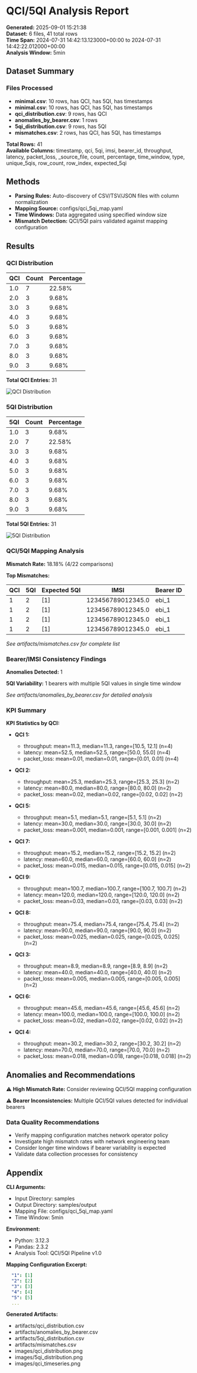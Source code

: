 # QCI/5QI Analysis Report

**Generated:** 2025-09-01 15:21:38  
**Dataset:** 6 files, 41 total rows  
**Time Span:** 2024-07-31 14:42:13.123000+00:00 to 2024-07-31 14:42:22.012000+00:00  
**Analysis Window:** 5min

## Dataset Summary

### Files Processed
- **minimal.csv**: 10 rows, has QCI, has 5QI, has timestamps
- **minimal.csv**: 10 rows, has QCI, has 5QI, has timestamps
- **qci_distribution.csv**: 9 rows, has QCI
- **anomalies_by_bearer.csv**: 1 rows
- **5qi_distribution.csv**: 9 rows, has 5QI
- **mismatches.csv**: 2 rows, has QCI, has 5QI, has timestamps

**Total Rows:** 41  
**Available Columns:** timestamp, qci, 5qi, imsi, bearer_id, throughput, latency, packet_loss, _source_file, count, percentage, time_window, type, unique_5qis, row_count, row_index, expected_5qi

## Methods

- **Parsing Rules:** Auto-discovery of CSV/TSV/JSON files with column normalization
- **Mapping Source:** configs/qci_5qi_map.yaml
- **Time Windows:** Data aggregated using specified window size
- **Mismatch Detection:** QCI/5QI pairs validated against mapping configuration

## Results

### QCI Distribution

| QCI | Count | Percentage |
|-----|-------|------------|
| 1.0 | 7 | 22.58% |
| 2.0 | 3 | 9.68% |
| 3.0 | 3 | 9.68% |
| 4.0 | 3 | 9.68% |
| 5.0 | 3 | 9.68% |
| 6.0 | 3 | 9.68% |
| 7.0 | 3 | 9.68% |
| 8.0 | 3 | 9.68% |
| 9.0 | 3 | 9.68% |

**Total QCI Entries:** 31

![QCI Distribution](images/qci_distribution.png)

### 5QI Distribution

| 5QI | Count | Percentage |
|-----|-------|------------|
| 1.0 | 3 | 9.68% |
| 2.0 | 7 | 22.58% |
| 3.0 | 3 | 9.68% |
| 4.0 | 3 | 9.68% |
| 5.0 | 3 | 9.68% |
| 6.0 | 3 | 9.68% |
| 7.0 | 3 | 9.68% |
| 8.0 | 3 | 9.68% |
| 9.0 | 3 | 9.68% |

**Total 5QI Entries:** 31

![5QI Distribution](images/5qi_distribution.png)

### QCI/5QI Mapping Analysis

**Mismatch Rate:** 18.18% (4/22 comparisons)

**Top Mismatches:**

| QCI | 5QI | Expected 5QI | IMSI | Bearer ID |
|-----|-----|---------------|------|----------|
| 1 | 2 | [1] | 123456789012345.0 | ebi_1 |
| 1 | 2 | [1] | 123456789012345.0 | ebi_1 |
| 1 | 2 | [1] | 123456789012345.0 | ebi_1 |
| 1 | 2 | [1] | 123456789012345.0 | ebi_1 |

*See artifacts/mismatches.csv for complete list*

### Bearer/IMSI Consistency Findings

**Anomalies Detected:** 1

**5QI Variability:** 1 bearers with multiple 5QI values in single time window

*See artifacts/anomalies_by_bearer.csv for detailed analysis*

### KPI Summary

**KPI Statistics by QCI:**

- **QCI 1:**
  - throughput: mean=11.3, median=11.3, range=[10.5, 12.1] (n=4)
  - latency: mean=52.5, median=52.5, range=[50.0, 55.0] (n=4)
  - packet_loss: mean=0.01, median=0.01, range=[0.01, 0.01] (n=4)

- **QCI 2:**
  - throughput: mean=25.3, median=25.3, range=[25.3, 25.3] (n=2)
  - latency: mean=80.0, median=80.0, range=[80.0, 80.0] (n=2)
  - packet_loss: mean=0.02, median=0.02, range=[0.02, 0.02] (n=2)

- **QCI 5:**
  - throughput: mean=5.1, median=5.1, range=[5.1, 5.1] (n=2)
  - latency: mean=30.0, median=30.0, range=[30.0, 30.0] (n=2)
  - packet_loss: mean=0.001, median=0.001, range=[0.001, 0.001] (n=2)

- **QCI 7:**
  - throughput: mean=15.2, median=15.2, range=[15.2, 15.2] (n=2)
  - latency: mean=60.0, median=60.0, range=[60.0, 60.0] (n=2)
  - packet_loss: mean=0.015, median=0.015, range=[0.015, 0.015] (n=2)

- **QCI 9:**
  - throughput: mean=100.7, median=100.7, range=[100.7, 100.7] (n=2)
  - latency: mean=120.0, median=120.0, range=[120.0, 120.0] (n=2)
  - packet_loss: mean=0.03, median=0.03, range=[0.03, 0.03] (n=2)

- **QCI 8:**
  - throughput: mean=75.4, median=75.4, range=[75.4, 75.4] (n=2)
  - latency: mean=90.0, median=90.0, range=[90.0, 90.0] (n=2)
  - packet_loss: mean=0.025, median=0.025, range=[0.025, 0.025] (n=2)

- **QCI 3:**
  - throughput: mean=8.9, median=8.9, range=[8.9, 8.9] (n=2)
  - latency: mean=40.0, median=40.0, range=[40.0, 40.0] (n=2)
  - packet_loss: mean=0.005, median=0.005, range=[0.005, 0.005] (n=2)

- **QCI 6:**
  - throughput: mean=45.6, median=45.6, range=[45.6, 45.6] (n=2)
  - latency: mean=100.0, median=100.0, range=[100.0, 100.0] (n=2)
  - packet_loss: mean=0.02, median=0.02, range=[0.02, 0.02] (n=2)

- **QCI 4:**
  - throughput: mean=30.2, median=30.2, range=[30.2, 30.2] (n=2)
  - latency: mean=70.0, median=70.0, range=[70.0, 70.0] (n=2)
  - packet_loss: mean=0.018, median=0.018, range=[0.018, 0.018] (n=2)

## Anomalies and Recommendations

⚠️ **High Mismatch Rate:** Consider reviewing QCI/5QI mapping configuration

⚠️ **Bearer Inconsistencies:** Multiple QCI/5QI values detected for individual bearers

### Data Quality Recommendations

- Verify mapping configuration matches network operator policy
- Investigate high mismatch rates with network engineering team
- Consider longer time windows if bearer variability is expected
- Validate data collection processes for consistency

## Appendix

**CLI Arguments:**
- Input Directory: samples
- Output Directory: samples/output
- Mapping File: configs/qci_5qi_map.yaml
- Time Window: 5min

**Environment:**
- Python: 3.12.3
- Pandas: 2.3.2
- Analysis Tool: QCI/5QI Pipeline v1.0

**Mapping Configuration Excerpt:**
```yaml
  "1": [1]
  "2": [2]
  "3": [3]
  "4": [4]
  "5": [5]
  ...
```

**Generated Artifacts:**
- artifacts/qci_distribution.csv
- artifacts/anomalies_by_bearer.csv
- artifacts/5qi_distribution.csv
- artifacts/mismatches.csv
- images/qci_distribution.png
- images/5qi_distribution.png
- images/qci_timeseries.png
